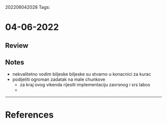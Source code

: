 202206042028
Tags: 
# 04-06-2022
## Review

## Notes
- nekvalitetno vodim biljeske biljeske su stvarno u konacnici za kurac
- podijeliti ogroman zadatak na male chunkove
	- za kraj ovog vikenda rijesiti implementaciju zavrsnog i srs labos
	- 
---
# References